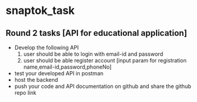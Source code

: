 # snaptok_task

## Round 2 tasks [API for educational application] 
* Develop the following API
    1. user should be able to login with email-id and password
    2. user should be able register account [input param for registration name,email-id,password,phoneNo]
* test your developed API in postman 
* host the backend
* push your code and API documentation on github and share the github repo link

